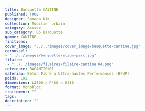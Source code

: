 ```yaml
---
title: Banquette CANTINE
published: TRUE
designer: Sovann Kim
collection: Mobilier urbain
category: Assise
sub_category: 05 Banquette
gamme: CANTINE
finitions: 
cover_image: "../../images/cover_image/banquette-cantine.jpg"
caroussel: 
- "../../images/banquette-elium-parc.jpg"
filaire: 
 - "../../images/filaires/filaire-cantine-04.png"
reference: BACANTI0101
materiau: Béton Fibré à Ultra-hautes Performances (BFUP)
poids: 192
dimensions: L2500 x P430 x H430
format: Monobloc
traitement: ""
tags: 
description: ""
---
```

